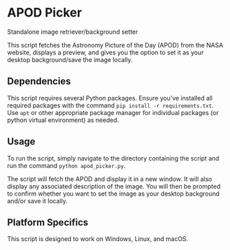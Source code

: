 # APOD Picker
Standalone image retriever/background setter

This script fetches the Astronomy Picture of the Day (APOD) from the NASA website, displays a preview, and gives you the option to set it as your desktop background/save the image locally.

## Dependencies

This script requires several Python packages. Ensure you've installed all required packages with the command `pip install -r requirements.txt`. Use `apt` or other appropriate package manager for individual packages (or python virtual environment) as needed.

## Usage

To run the script, simply navigate to the directory containing the script and run the command `python apod_picker.py`.

The script will fetch the APOD and display it in a new window. It will also display any associated description of the image. You will then be prompted to confirm whether you want to set the image as your desktop background and/or save it locally.

## Platform Specifics

This script is designed to work on Windows, Linux, and macOS.
